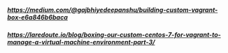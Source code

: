 ##### https://medium.com/@gajbhiyedeepanshu/building-custom-vagrant-box-e6a846b6baca
##### https://laredoute.io/blog/boxing-our-custom-centos-7-for-vagrant-to-manage-a-virtual-machine-environment-part-3/
